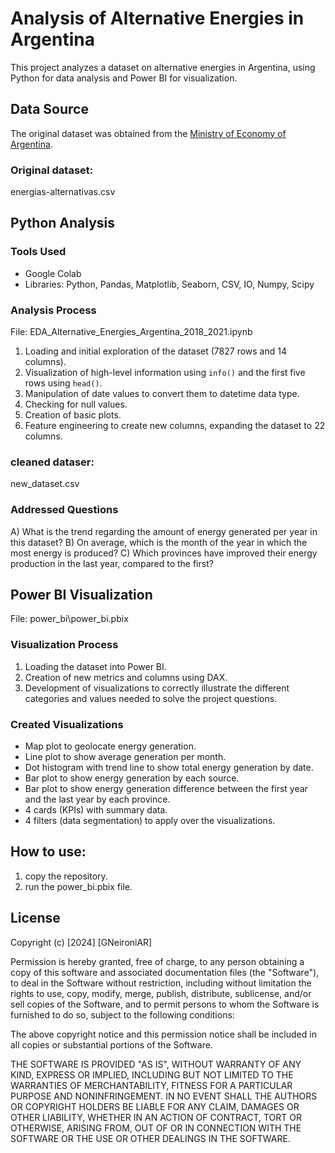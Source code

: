 # Analysis of Alternative Energies in Argentina

This project analyzes a dataset on alternative energies in Argentina, using Python for data analysis and Power BI for visualization.

## Data Source

The original dataset was obtained from the [Ministry of Economy of Argentina](https://www.economia.gob.ar/catalogo-sspmi/nuevo_dataset/energias-alternativas.csv).

### Original dataset: 
energias-alternativas.csv

## Python Analysis

### Tools Used
- Google Colab
- Libraries: Python, Pandas, Matplotlib, Seaborn, CSV, IO, Numpy, Scipy

### Analysis Process
File: EDA_Alternative_Energies_Argentina_2018_2021.ipynb

1. Loading and initial exploration of the dataset (7827 rows and 14 columns).
2. Visualization of high-level information using `info()` and the first five rows using `head()`.
3. Manipulation of date values to convert them to datetime data type.
4. Checking for null values.
5. Creation of basic plots.
6. Feature engineering to create new columns, expanding the dataset to 22 columns.

### cleaned dataser: 
new_dataset.csv

### Addressed Questions
A) What is the trend regarding the amount of energy generated per year in this dataset?
B) On average, which is the month of the year in which the most energy is produced?
C) Which provinces have improved their energy production in the last year, compared to the first?

## Power BI Visualization
File: power_bi\power_bi.pbix

### Visualization Process
1. Loading the dataset into Power BI.
2. Creation of new metrics and columns using DAX.
3. Development of visualizations to correctly illustrate the different categories and values needed to solve the project questions.

### Created Visualizations
- Map plot to geolocate energy generation.
- Line plot to show average generation per month.
- Dot histogram with trend line to show total energy generation by date.
- Bar plot to show energy generation by each source.
- Bar plot to show energy generation difference between the first year and the last year by each province.
- 4 cards (KPIs) with summary data.
- 4 filters (data segmentation) to apply over the visualizations.

## How to use:
1. copy the repository.
2. run the power_bi.pbix file.

## License

Copyright (c) [2024] [GNeironiAR]

Permission is hereby granted, free of charge, to any person obtaining a copy
of this software and associated documentation files (the "Software"), to deal
in the Software without restriction, including without limitation the rights
to use, copy, modify, merge, publish, distribute, sublicense, and/or sell
copies of the Software, and to permit persons to whom the Software is
furnished to do so, subject to the following conditions:

The above copyright notice and this permission notice shall be included in all
copies or substantial portions of the Software.

THE SOFTWARE IS PROVIDED "AS IS", WITHOUT WARRANTY OF ANY KIND, EXPRESS OR
IMPLIED, INCLUDING BUT NOT LIMITED TO THE WARRANTIES OF MERCHANTABILITY,
FITNESS FOR A PARTICULAR PURPOSE AND NONINFRINGEMENT. IN NO EVENT SHALL THE
AUTHORS OR COPYRIGHT HOLDERS BE LIABLE FOR ANY CLAIM, DAMAGES OR OTHER
LIABILITY, WHETHER IN AN ACTION OF CONTRACT, TORT OR OTHERWISE, ARISING FROM,
OUT OF OR IN CONNECTION WITH THE SOFTWARE OR THE USE OR OTHER DEALINGS IN THE
SOFTWARE.